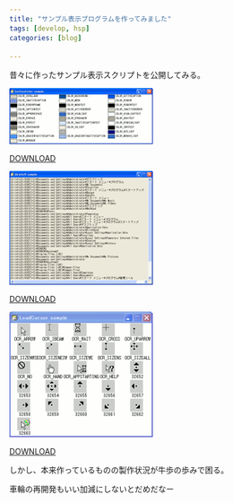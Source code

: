 ```yaml
---
title: "サンプル表示プログラムを作ってみました"
tags: [develop, hsp]
categories: [blog]

---
```


昔々に作ったサンプル表示スクリプトを公開してみる。

[![SysColorサンプル][1]][2]

 [1]: /images/2010_0429_sample_SetSysColor.gif
 [2]: /images/2010_0429_sample_SetSysColor.png

[DOWNLOAD][3]

 [3]: /hsp/source/sample_SetSysColor.hsp

[![dirinfoサンプル][4]][5]

 [4]: /images/2010_0429_sample_dirinfo.gif
 [5]: /images/2010_0429_sample_dirinfo.png

[DOWNLOAD][6]

 [6]: /hsp/source/sample_dirinfo.hsp

[![Cursorサンプル][7]][8]

 [7]: /images/2010_0429_sample_Cursor.gif
 [8]: /images/2010_0429_sample_Cursor.png

[DOWNLOAD][9]

 [9]: /hsp/source/sample_Cursor.hsp

しかし、本来作っているものの製作状況が牛歩の歩みで困る。

車輪の再開発もいい加減にしないとだめだなー